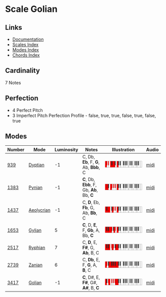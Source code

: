 # Scale Golian

## Links

- [Documentation](README.md)
- [Scales Index](Scales.md)
- [Modes Index](Modes.md)
- [Chords Index](Chords.md)

## Cardinality

7 Notes

## Perfection

- 4 Perfect Pitch
- 3 Imperfect Pitch
Perfection Profile - false, true, true, false, true, false, true

## Modes

| Number | Mode | Luminosity | Notes | Illustration | Audio |
|--------|------|------------|-------|--------------|-------|
| [939](https://ianring.com/musictheory/scales/939) | [Dyptian](ModeDyptian.md) | -1 | C, Db, **Eb**, F, **G**, Ab, **Bbb**, C | ![CNaturalDyptian](ModeCNaturalDyptian.png) | [midi](https://github.com/edipermadi/music/blob/main/docs/ModeCNaturalDyptian.mid?raw=true) | 
| [1383](https://ianring.com/musictheory/scales/1383) | [Pynian](ModePynian.md) | -1 | **C**, Db, **Ebb**, F, Gb, **Ab**, Bb, **C** | ![CNaturalPynian](ModeCNaturalPynian.png) | [midi](https://github.com/edipermadi/music/blob/main/docs/ModeCNaturalPynian.mid?raw=true) | 
| [1437](https://ianring.com/musictheory/scales/1437) | [Aeolycrian](ModeAeolycrian.md) | -1 | C, **D**, Eb, **Fb**, G, Ab, **Bb**, C | ![CNaturalAeolycrian](ModeCNaturalAeolycrian.png) | [midi](https://github.com/edipermadi/music/blob/main/docs/ModeCNaturalAeolycrian.mid?raw=true) | 
| [1653](https://ianring.com/musictheory/scales/1653) | [Gylian](ModeGylian.md) | 5 | **C**, D, **E**, F, **Gb**, A, Bb, **C** | ![CNaturalGylian](ModeCNaturalGylian.png) | [midi](https://github.com/edipermadi/music/blob/main/docs/ModeCNaturalGylian.mid?raw=true) | 
| [2517](https://ianring.com/musictheory/scales/2517) | [Ryphian](ModeRyphian.md) | 7 | C, **D**, E, **F#**, G, **Ab**, B, C | ![CNaturalRyphian](ModeCNaturalRyphian.png) | [midi](https://github.com/edipermadi/music/blob/main/docs/ModeCNaturalRyphian.mid?raw=true) | 
| [2739](https://ianring.com/musictheory/scales/2739) | [Zanian](ModeZanian.md) | 6 | C, **Db**, E, F, **G**, A, **B**, C | ![CNaturalZanian](ModeCNaturalZanian.png) | [midi](https://github.com/edipermadi/music/blob/main/docs/ModeCNaturalZanian.mid?raw=true) | 
| [3417](https://ianring.com/musictheory/scales/3417) | [Golian](ModeGolian.md) | -1 | **C**, D#, E, **F#**, G#, **A#**, B, **C** | ![CNaturalGolian](ModeCNaturalGolian.png) | [midi](https://github.com/edipermadi/music/blob/main/docs/ModeCNaturalGolian.mid?raw=true) | 
